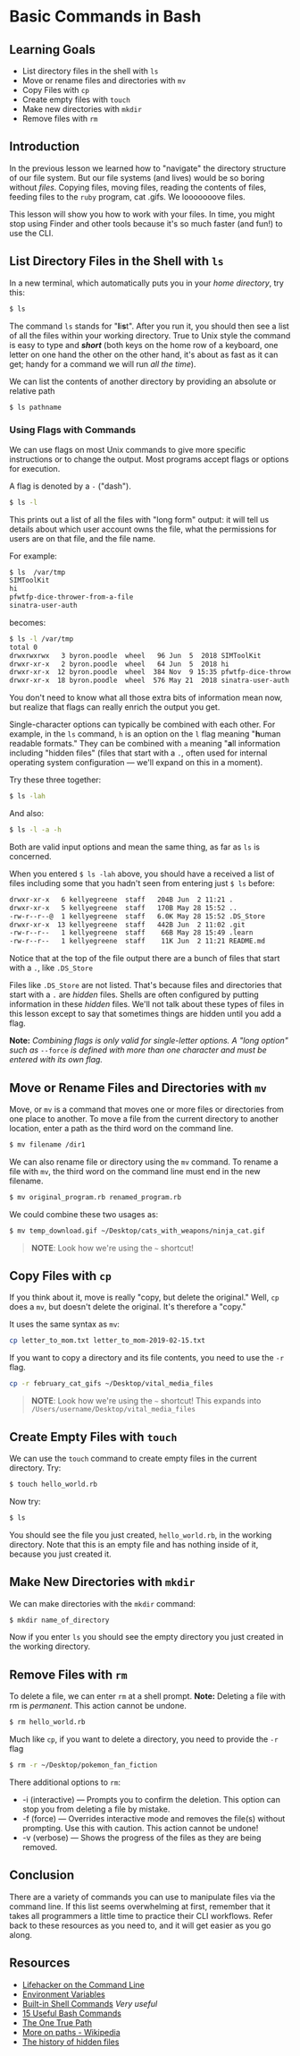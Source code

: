 # Basic Commands in Bash

## Learning Goals

* List directory files in the shell with `ls`
* Move or rename files and directories with `mv`
* Copy Files with `cp`
* Create empty files with `touch`
* Make new directories with `mkdir`
* Remove files with `rm`

## Introduction

In the previous lesson we learned how to "navigate" the directory structure
of our file system. But our file systems (and lives) would be so boring
without _files_. Copying files, moving files, reading the contents of
files, feeding files to the `ruby` program, cat .gifs. We looooooove files.

This lesson will show you how to work with your files. In time, you might
stop using Finder and other tools because it's so much faster (and fun!)
to use the CLI.

## List Directory Files in the Shell with `ls`

In a new terminal, which automatically puts you in your _home directory_, try this:

```bash
$ ls
```

The command `ls` stands for "**l**i**s**t". After you run it, you should then see a list of all the files within your working directory. True to Unix style the command is easy to type and ***short*** (both keys on the home row of a keyboard, one letter on one hand the other on the other hand, it's about as fast as it can get; handy for a command we will run _all the time_).

We can list the contents of another directory by providing an absolute or relative path

```bash
$ ls pathname
```

### Using Flags with Commands

We can use flags on most Unix commands to give more specific instructions or to change the output.
Most programs accept flags or options for execution.

A flag is denoted by a `-` ("dash").


```bash
$ ls -l
```

This prints out a list of all the files with "long form" output: it will tell us
details about which user account owns the file, what the permissions for users
are on that file, and the file name.

For example:

```bash
$ ls  /var/tmp
SIMToolKit
hi
pfwtfp-dice-thrower-from-a-file
sinatra-user-auth
```

becomes:


```bash
$ ls -l /var/tmp
total 0
drwxrwxrwx   3 byron.poodle  wheel   96 Jun  5  2018 SIMToolKit
drwxr-xr-x   2 byron.poodle  wheel   64 Jun  5  2018 hi
drwxr-xr-x  12 byron.poodle  wheel  384 Nov  9 15:35 pfwtfp-dice-thrower-from-a-file
drwxr-xr-x  18 byron.poodle  wheel  576 May 21  2018 sinatra-user-auth
```

You don't need to know what all those
extra bits of information mean now, but realize that flags can really enrich
the output you get.

Single-character options can typically be combined with each other. For example,
in the `ls` command, `h` is an option on the `l` flag meaning "**h**uman readable
formats." They can be combined with `a` meaning "**a**ll information including
"hidden files" (files that start with a `.`, often used for internal operating
system configuration &mdash; we'll expand on this in a moment).

Try these three together:

```bash
$ ls -lah
```

And also:

```bash
$ ls -l -a -h
```

Both are valid input options and mean the same thing, as far as `ls` is concerned.

When you entered `$ ls -lah` above, you should have a received a list of files
including some that you hadn't seen from entering just `$ ls` before:

```bash
drwxr-xr-x   6 kellyegreene  staff   204B Jun  2 11:21 .
drwxr-xr-x   5 kellyegreene  staff   170B May 28 15:52 ..
-rw-r--r--@  1 kellyegreene  staff   6.0K May 28 15:52 .DS_Store
drwxr-xr-x  13 kellyegreene  staff   442B Jun  2 11:02 .git
-rw-r--r--   1 kellyegreene  staff    66B May 28 15:49 .learn
-rw-r--r--   1 kellyegreene  staff    11K Jun  2 11:21 README.md
```

Notice that at the top of the file output there are a bunch of files that start with
a `.`, like `.DS_Store`

Files like `.DS_Store` are not listed. That's because files and directories that start with a `.`
are _hidden_ files. Shells are often configured by putting information in these _hidden_ files.
We'll not talk about these types of files in this lesson except to say that sometimes things
are hidden until you add a flag.

**Note:** *Combining flags is only valid for single-letter options. A "long option"
such as* `--force` *is defined with more than one character and must be entered with
its own flag.*

## Move or Rename Files and Directories with `mv`

Move, or `mv` is a command that moves one or more files or directories from one place
to another.  To move a file from the current directory to another location, enter a
path as the third word on the command line.

```bash
$ mv filename /dir1
```

We can also rename file or directory using the `mv` command. To rename a file with
`mv`, the third word on the command line must end in the new filename.

```bash
$ mv original_program.rb renamed_program.rb
```

We could combine these two usages as:

```bash
$ mv temp_download.gif ~/Desktop/cats_with_weapons/ninja_cat.gif
```

> **NOTE**: Look how we're using the `~` shortcut!

## Copy Files with `cp`

If you think about it, move is really "copy, but delete the original."
Well, `cp` does a `mv`, but doesn't delete the original. It's therefore a "copy."

It uses the same syntax as `mv`:

```bash
cp letter_to_mom.txt letter_to_mom-2019-02-15.txt
```

If you want to copy a directory and its file contents, you need to use the `-r` 
flag.

```bash
cp -r february_cat_gifs ~/Desktop/vital_media_files
```

> **NOTE**: Look how we're using the `~` shortcut! This expands into
> `/Users/username/Desktop/vital_media_files`

## Create Empty Files with `touch`

We can use the `touch` command to create empty files in the current directory. Try:

```bash
$ touch hello_world.rb
```

Now try:

```bash
$ ls
```

You should see the file you just created, `hello_world.rb`, in the working directory.
Note that this is an empty file and has nothing inside of it, because you just created it.

## Make New Directories with `mkdir`

We can make directories with the `mkdir` command:

```bash
$ mkdir name_of_directory
```
Now if you enter `ls` you should see the empty directory you just created in the working
directory.

## Remove Files with `rm`

To delete a file, we can enter `rm` at a shell prompt.
**Note:** Deleting a file with rm is *permanent*. This action cannot be undone.

```bash
$ rm hello_world.rb
```

Much like `cp`, if you want to delete a directory, you need to provide the `-r` flag

```bash
$ rm -r ~/Desktop/pokemon_fan_fiction
```

There additional options to `rm`:

* -i (interactive) — Prompts you to confirm the deletion. This option can stop you from
deleting a file by mistake.
* -f (force) — Overrides interactive mode and removes the file(s) without prompting.
Use this with caution. This action cannot be undone!
* -v (verbose) — Shows the progress of the files as they are being removed.

## Conclusion

There are a variety of commands you can use to manipulate files via the command line. If this list seems overwhelming at first, remember that it takes all programmers a little time to practice their CLI workflows. Refer back to these resources as you need to, and it will get easier as you go along.

## Resources

- [Lifehacker on the Command Line](http://lifehacker.com/5633909/who-needs-a-mouse-learn-to-use-the-command-line-for-almost-anything)
- [Environment Variables](http://cbednarski.com/articles/understanding-environment-variables-and-the-unix-path/)
- [Built-in Shell Commands](https://www.gnu.org/software/bash/manual/html_node/Bash-Builtins.html) *Very useful*
- [15 Useful Bash Commands](http://www.thegeekstuff.com/2010/08/bash-shell-builtin-commands/)
- [The One True Path](http://blog.seldomatt.com/blog/2012/10/08/bash-and-the-one-true-path/)
- [More on paths - Wikipedia](http://en.wikipedia.org/wiki/Path_\(computing\))
- [The history of hidden files](https://plus.google.com/101960720994009339267/posts/R58WgWwN9jp)
